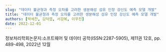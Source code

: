 ```yaml
---
slug: "데이터 불균형과 측정 오차를 고려한 생분해성 섬유 인장 강신도 예측 모델 개발"
title: "데이터 불균형과 측정 오차를 고려한 생분해성 섬유 인장 강신도 예측 모델 개발"
authors: [박세찬, 김덕엽, 서강복, 이우진]
date: 2022-12-01
---
```


정보처리학회논문지:소프트웨어 및 데이터 공학(ISSN:2287-5905), 제11권 12호, pp. 489-498, 2022년 12월
